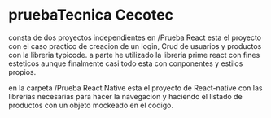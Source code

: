 # pruebaTecnica Cecotec

consta de dos proyectos independientes en /Prueba React esta el proyecto
con el caso practico de creacion de un login, Crud de usuarios y productos
con la libreria typicode.
a parte he utilizado la libreria prime react con fines esteticos
aunque finalmente casi todo esta con conponentes y estilos propios.

en la carpeta /Prueba React Native esta el proyecto de React-native
con las librerias necesarias para hacer la navegacion y haciendo el listado de
productos con un objeto mockeado en el codigo. 
